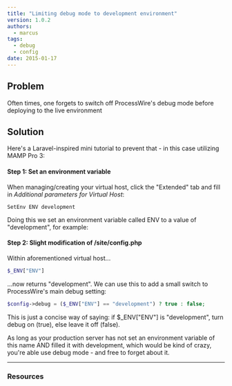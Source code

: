 ```yaml
---
title: "Limiting debug mode to development environment"
version: 1.0.2
authors:
  - marcus
tags:
  - debug
  - config
date: 2015-01-17
---
```


## Problem

Often times, one forgets to switch off ProcessWire's debug mode before deploying to the live environment

## Solution

Here's a Laravel-inspired mini tutorial to prevent that - in this case utilizing MAMP Pro 3:

#### Step 1: Set an environment variable

When managing/creating your virtual host, click the "Extended" tab and fill in _Additional parameters for Virtual Host_:

```http
SetEnv ENV development
```

Doing this we set an environment variable called ENV to a value of "development", for example:

#### Step 2: Slight modification of /site/config.php

Within aforementioned virtual host...

```php
$_ENV["ENV"]
```

...now returns "development". We can use this to add a small switch to ProcessWire's main debug setting:

```php
$config->debug = ($_ENV["ENV"] == "development") ? true : false;
```

This is just a concise way of saying: if $\_ENV["ENV"] is "development", turn debug on (true), else leave it off (false).

As long as your production server has not set an environment variable of this name AND filled it with development, which would be kind of crazy, you're able use debug mode - and free to forget about it.

---

### Resources
